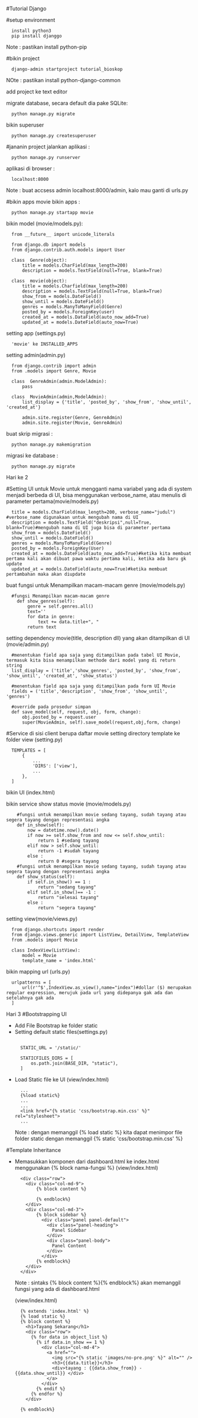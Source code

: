 #Tutorial Django

#setup environment
  ```
    install python3
    pip install djanggo
  ```
  Note : pastikan install python-pip

#bikin project
  ```
    django-admin startproject tutorial_bioskop
  ```
  NOte : pastikan install python-django-common

add project ke text editor

migrate database, secara default dia pake SQLite:
  ```
    python manage.py migrate
  ```

bikin superuser
  ```
    python manage.py createsuperuser
  ```
#jananin project
jalankan aplikasi :
  ```
    python manage.py runserver
  ```
aplikasi di browser :
  ```
    localhost:8000
  ```
  Note : buat accsess admin localhost:8000/admin, kalo mau ganti di urls.py

#bikin apps movie
bikin apps :
  ```
    python manage.py startapp movie
  ```
bikin model (movie/models.py):
  ```
    from __future__ import unicode_literals

    from django.db import models
    from django.contrib.auth.models import User

    class  Genre(object):
        title = models.CharField(max_length=200)
        description = models.TextField(null=True, blank=True)

    class  movie(object):
        title = models.Charfield(max_length=200)
        description = models.TextField(null=True, blank=True)
        show_from = models.DateField()
        show_until = models.DateField()
        genres = models.ManyToManyField(Genre)
        posted_by = models.ForeignKey(user)
        created_at = models.DataField(auto_now_add=True)
        updated_at = models.DateField(auto_now=True)
  ```
setting app (settings.py)
  ```
    'movie' ke INSTALLED_APPS
  ```

setting admin(admin.py)
  ```
    from django.contrib import admin
    from .models import Genre, Movie

    class  GenreAdmin(admin.ModelAdmin):
        pass

    class  MovieAdmin(admin,ModelAdmin):
        list_display = {'title', 'posted_by', 'show_from', 'show_until', 'created_at'}

        admin.site.register(Genre, GenreAdmin)
        admin.site.register(Movie, GenreAdmin)
  ```

buat skrip migrasi :
  ```
    python manage.py makemigration
  ```
migrasi ke database :
  ```
    python manage.py migrate
  ```
Hari ke 2

#Setting UI untuk Movie
untuk mengganti nama variabel yang ada di system menjadi berbeda di UI, bisa menggunakan verbose_name, atau menulis di parameter pertama(movie/models.py)
  ```
    title = models.CharField(max_length=200, verbose_name="judul") #verbose_name digunakaan untuk mengubah nama di UI
    description = models.TextField("deskripsi",null=True, blank=True)#mengubah nama di UI juga bisa di parameter pertama
    show_from = models.DateField()
    show_until = models.DateField()
    genres = models.ManyToManyField(Genre)
    posted_by = models.ForeignKey(User)
    created_at = models.DateField(auto_now_add=True)#ketika kita membuat pertama kali akan dibuat pawa waktu pertama kali, ketika ada baru gk update
    updated_at = models.DateField(auto_now=True)#ketika membuat pertambahan maka akan diupdate
  ```
buat fungsi untuk  Menampilkan macam-macam genre (movie/models.py)
  ```
    #fungsi Menampilkan macam-macam genre
      def show_genres(self):
          genre = self.genres.all()
          text=''
          for data in genre:
              text += data.title+", "
          return text
  ```
setting dependency movie(title, description dll) yang akan ditampilkan di UI (movie/admin.py)
  ```
    #menentukan field apa saja yang ditampilkan pada tabel UI Movie, termasuk kita bisa menampilkan methode dari model yang di return string
    list_display = ('title','show_genres', 'posted_by', 'show_from', 'show_until', 'created_at', 'show_status')

    #menentukan field apa saja yang ditampilkan pada form UI Movie
    fields = ('title','description', 'show_from', 'show_until', 'genres')

    #override pada prosedur simpan
    def save_model(self, request, obj, form, change):
        obj.posted_by = request.user
        super(MovieAdmin, self).save_model(request,obj,form, change)
  ```
#Service di sisi client berupa daftar movie
setting directory template ke folder view (setting.py)
  ```
    TEMPLATES = [
        {
            ...
            'DIRS': ['view'],
            ...
        },
    ]
  ```
bikin UI (index.html)

bikin service show status movie (movie/models.py)
  ```
      #fungsi untuk menampilkan movie sedang tayang, sudah tayang atau segera tayang dengan representasi angka
      def in_show(self):
          now = datetime.now().date()
          if now >= self.show_from and now <= self.show_until:
              return 1 #sedang tayang
          elif now > self.show_until:
              return -1 #sudah tayang
          else :
              return 0 #segera tayang
      #fungsi untuk menampilkan movie sedang tayang, sudah tayang atau segera tayang dengan representasi angka
      def show_status(self):
          if self.in_show() == 1 :
              return "sedang tayang"
          elif self.in_show()== -1 :
              return "selesai tayang"
          else :
              return "segera tayang"
  ```
setting view(movie/views.py)
  ```
    from django.shortcuts import render
    from django.views.generic import ListView, DetailView, TemplateView
    from .models import Movie

    class IndexView(ListView):
        model = Movie
        template_name = 'index.html'
  ```
bikin mapping url (urls.py)
  ```
    urlpatterns = [
        url(r'^$',IndexView.as_view(),name="index")#dollar ($) merupakan regular expression, merujuk pada url yang didepanya gak ada dan setelahnya gak ada
    ]
  ```

Hari 3
#Bootstrapping UI
- Add File Bootstrap ke folder static
- Setting default static files(settings.py)
  ```
    
    STATIC_URL = '/static/'

    STATICFILES_DIRS = [
        os.path.join(BASE_DIR, "static"),
    ]

  ```
- Load Static file ke UI (view/index.html)
  ```
    ...
    {%load static%}
    ...
    ...
    <link href="{% static 'css/bootstrap.min.css' %}" rel="stylesheet">
    ...
  ```
  Note :
  dengan memanggil {% load static %} kita dapat menimpor file folder static
  dengan memanggil {% static 'css/bootstrap.min.css' %}

#Template Inheritance
- Memasukkan komponen dari dashboard.html ke index.html menggunakan {% block nama-fungsi %}
  (view/index.html)
  ```
    <div class="row">
      <div class="col-md-9">
          {% block content %}

          {% endblock%}
      </div>
      <div class="col-md-3">
          {% block sidebar %}
            <div class="panel panel-default">
              <div class="panel-heading">
                Panel Sidebar
              </div>
              <div class="panel-body">
                Panel Content
              </div>
            </div>
          {% endblock%}
      </div>
    </div>
  ```
  Note :
  sintaks {% block content %}{% endblock%} akan memanggil fungsi yang ada di dashboard.html

  (view/index.html)
  ```
    {% extends 'index.html' %}
    {% load static %}
    {% block content %}
      <h1>Tayang Sekarang</h1>
      <div class="row">
        {% for data in object_list %}
          {% if data.in_show == 1 %}
            <div class="col-md-4">
              <a href="">
                <img src="{% static 'images/no-pre.png' %}" alt="" />
                <h3>{{data.title}}</h3>
                <div>tayang : {{data.show_from}} - {{data.show_until}} </div>
              </a>
            </div>
          {% endif %}
        {% endfor %}
      </div>

    {% endblock%}
  ```
